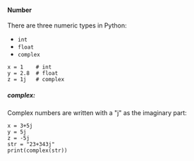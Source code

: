 #### Number
There are three numeric types in Python:
- `int`
- `float`
- `complex`

```
x = 1    # int  
y = 2.8  # float  
z = 1j   # complex
```


##### complex:
Complex numbers are written with a "j" as the imaginary part:
```
x = 3+5j  
y = 5j  
z = -5j
str = "23+343j"
print(complex(str))
```

